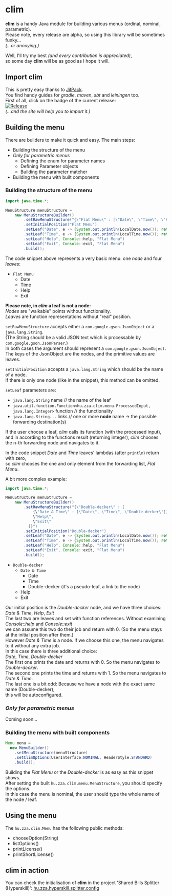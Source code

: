 # clim

**clim** is a handy Java module for building various menus (ordinal, nominal, parametric).  
Please note, every release are alpha, so using this library will be sometimes funky...  
*(...or annoying.)*  

Well, I'll try my best *(and every contribution is appreciated)*,  
so some day **clim** will be as good  as I hope it will.  
  
  
## Import clim

This is pretty easy thanks to [JitPack](https://jitpack.io/).  
You find handy guides for *gradle*, *maven*, *sbt* and *leiningen* too.  
First of all, click on the badge of the current release:  
[![Release](https://jitpack.io/v/hu.zza/clim.svg)](https://jitpack.io/#hu.zza/clim)  
*(...and the site will help you to import it.)*  


## Building the menu

There are builders to make it quick and easy. The main steps:  

- Building the structure of the menu
- *Only for parametric menus*
  - Defining the enum for parameter names
  - Defining Parameter objects
  - Building the parameter matcher
- Building the menu with built components

### Building the structure of the menu
```java
import java.time.*;

MenuStructure menuStructure =
    new MenuStructureBuilder()
        .setRawMenuStructure("{\"Flat Menu\" : [\"Date\", \"Time\", \"Help\", \"Exit\"]}")
        .setInitialPosition("Flat Menu")
        .setLeaf("Date", e -> {System.out.println(LocalDate.now()); return 0;}, "Flat Menu")
        .setLeaf("Time", e -> {System.out.println(LocalTime.now()); return 0;}, "Flat Menu")
        .setLeaf("Help", Console::help, "Flat Menu")
        .setLeaf("Exit", Console::exit, "Flat Menu")
        .build();
```  
  
The code snippet above represents a very basic menu: one *node* and four *leaves*:  
  
* `Flat Menu`
  - Date
  - Time
  - Help
  - Exit

**Please note, in *clim* a leaf is not a node:**  
*Nodes* are "walkable" points without functionality.  
*Leaves* are function representations without "real" position.  
  
`setRawMenuStructure` accepts either a `com.google.gson.JsonObject` or a `java.lang.String`.  
(The String should be a valid JSON text which is processable by `com.google.gson.JsonParser`.)  
In both cases the argument should represent a `com.google.gson.JsonObject`.  
The keys of the JsonObject are the nodes, and the primitive values are leaves.
  
`setInitialPosition` accepts a `java.lang.String` which should be the name of a node.  
If there is only one node (like in the snippet), this method can be omitted.
  
`setLeaf` parameters are:  
  - `java.lang.String` name // the name of the leaf  
  - `java.util.function.Function<hu.zza.clim.menu.ProcessedInput, java.lang.Integer>` function // the functionality  
  - `java.lang.String...` links // one or more **node** name -> the possible forwarding destination(s)  

If the user choose a leaf, *clim* calls its function (with the processed input),  
and in according to the functions result (returning integer), *clim* chooses  
the n-th forwarding node and navigates to it.  

In the code snippet *Date* and *Time* leaves' lambdas (after `println`) return with zero,  
so *clim* chooses the one and only element from the forwarding list, *Flat Menu*.  

A bit more complex example:
  
```java
import java.time.*;

MenuStructure menuStructure =
    new MenuStructureBuilder()
        .setRawMenuStructure("{\"Double-decker\" : [
            {\"Date & Time\" : [\"Date\", \"Time\", \"Double-decker\"]},
            \"Help\",
            \"Exit\"
          ]}")
        .setInitialPosition("Double-decker")
        .setLeaf("Date", e -> {System.out.println(LocalDate.now()); return 0;}, "Double-decker", "Date & Time")
        .setLeaf("Time", e -> {System.out.println(LocalTime.now()); return 1;}, "Double-decker", "Date & Time")
        .setLeaf("Help", Console::help, "Flat Menu")
        .setLeaf("Exit", Console::exit, "Flat Menu")
        .build();
```  
* `Double-decker`
  - `Date & Time`
    + Date
    + Time
    + Double-decker (it's a pseudo-leaf, a link to the node)  
  - Help
  - Exit

Our initial position is the *Double-decker* node, and we have three choices:  
*Date & Time*, *Help*, *Exit*  
The last two are leaves and set with function references. Without examining *Console::help* and *Console::exit*  
we can assume this two do their job and return with 0. (So the menu stays at the initial position after them.)  
However *Date & Time* is a node. If we choose this one, the menu navigates to it without any extra job.  
In this case there is three additional choice:  
*Date*, *Time*, *Double-decker*  
The first one prints the date and returns with 0. So the menu navigates to *Double-decker*.  
The second one prints the time and returns with 1. So the menu navigates to *Date & Time*.  
The last one is a bit odd: Because we have a node with the exact same name (Double-decker),  
this will be autoconfigured.  

### *Only for parametric menus*  
Coming soon...  

### Building the menu with built components

```java
Menu menu =
  new MenuBuilder()
    .setMenuStructure(menuStructure)
    .setClimOptions(UserInterface.NOMINAL, HeaderStyle.STANDARD)
    .build();
```

Building the *Flat Menu* or the *Double-decker* is as easy as this snippet shows.  
After setting the built `hu.zza.clim.menu.MenuStructure`, you should specify the options.  
In this case the menu is nominal, the user should type the whole name of the node / leaf.


## Using the menu

The `hu.zza.clim.Menu` has the following public methods:
  - chooseOption(String)
  - listOptions()
  - printLicense()
  - printShortLicense()

## clim in action
You can check the initialisation of **clim** in the project 'Shared Bills Splitter (Hyperskill)': [hu.zza.hyperskill.splitter.config](https://github.com/hu-zza/Shared_Bills_Splitter_-Hyperskill-/tree/master/src/main/java/hu/zza/hyperskill/splitter/config)
